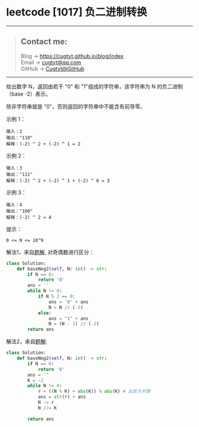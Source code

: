 # leetcode [1017] 负二进制转换

---
> ## Contact me:
> Blog -> <https://cugtyt.github.io/blog/index>  
> Email -> <cugtyt@qq.com>  
> GitHub -> [Cugtyt@GitHub](https://github.com/Cugtyt)

---

给出数字 N，返回由若干 "0" 和 "1"组成的字符串，该字符串为 N 的负二进制（base -2）表示。

除非字符串就是 "0"，否则返回的字符串中不能含有前导零。 

示例 1：
```
输入：2
输出："110"
解释：(-2) ^ 2 + (-2) ^ 1 = 2
```

示例 2：
```
输入：3
输出："111"
解释：(-2) ^ 2 + (-2) ^ 1 + (-2) ^ 0 = 3
```

示例 3：
```
输入：4
输出："100"
解释：(-2) ^ 2 = 4
```

提示：
```
0 <= N <= 10^9
```

解法1，来自[题解](https://leetcode-cn.com/problems/convert-to-base-2/solution/gen-ju-qi-ou-xing-pan-duan-by-samll_hanhan/), 对奇偶数进行区分：

``` python
class Solution:
    def baseNeg2(self, N: int) -> str:
        if N == 0:
            return '0'
        ans = ''
        while N != 0:
            if N % 2 == 0:
                ans = '0' + ans
                N = N // (-2)
            else:
                ans = "1" + ans
                N = (N - 1) // (-2)
        return ans
```

解法2，来自[题解](https://leetcode-cn.com/problems/convert-to-base-2/solution/c-zheng-fu-kjin-zhi-zhuan-huan-tong-yong-ti-jie-by/):

``` python
class Solution:
    def baseNeg2(self, N: int) -> str:
        if N == 0:
            return '0'
        ans = ''
        K = -2
        while N != 0:
            r = ((N % K) + abs(K)) % abs(K) # 此处为关键
            ans = str(r) + ans
            N -= r
            N //= K
        
        return ans
```